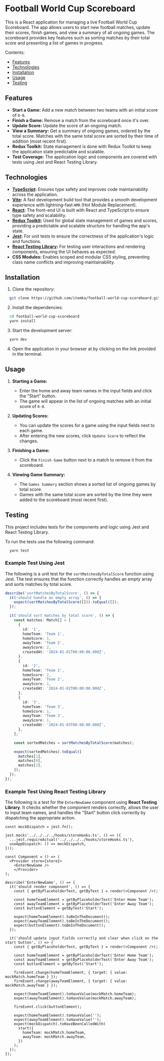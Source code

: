 # Football World Cup Scoreboard

This is a React application for managing a live Football World Cup Scoreboard. The app allows users to start new football matches, update their scores, finish games, and view a summary of all ongoing games. The scoreboard provides key features such as sorting matches by their total score and presenting a list of games in progress.

Contents:
- [Features](#features)
- [Technologies](#technologies)
- [Installation](#installation)
- [Usage](#usage)
- [Testing](#testing)

## Features

- **Start a Game:** Add a new match between two teams with an initial score of `0-0`.
- **Finish a Game:** Remove a match from the scoreboard once it's over.
- **Update Score:** Update the score of an ongoing match.
- **View a Summary:** Get a summary of ongoing games, ordered by the total score. Matches with the same total score are sorted by their time of addition (most recent first).
- **Redux Toolkit:** State management is done with Redux Toolkit to keep the application state predictable and scalable.
- **Test Coverage:** The application logic and components are covered with tests using Jest and React Testing Library.

## Technologies

- **[TypeScript](https://www.typescriptlang.org/):** Ensures type safety and improves code maintainability across the application.
- **[Vite](https://vite.dev/):** A fast development build tool that provides a smooth development experience with lightning-fast `HMR` (Hot Module Replacement).
- **[React](https://react.dev/):** The front-end UI is built with React and TypeScript to ensure type safety and scalability.
- **[Redux Toolkit](https://redux-toolkit.js.org/):** Used for global state management of games and scores, providing a predictable and scalable structure for handling the app's state.
- **[Jest](https://jestjs.io/):** For unit tests to ensure the correctness of the application's logic and functions.
- **[React Testing Library](https://testing-library.com/):** For testing user interactions and rendering components, ensuring the UI behaves as expected.
- **CSS Modules:** Enables scoped and modular CSS styling, preventing class name conflicts and improving maintainability.

## Installation

1. Clone the repository:

```bash
  git clone https://github.com/itemka/football-world-cup-scoreboard.git
```

2. Install the dependencies:

```bash
  cd football-world-cup-scoreboard
  yarn install
```
3. Start the development server:

```bash
  yarn dev
```

4. Open the application in your browser at by clicking on the link provided in the terminal.

## Usage

1. **Starting a Game:**
    - Enter the home and away team names in the input fields and click the "Start" button.
    - The game will appear in the list of ongoing matches with an initial score of `0-0`.

2. **Updating Scores:**
    - You can update the scores for a game using the input fields next to each game.
    - After entering the new scores, click `Update Score` to reflect the changes.

3. **Finishing a Game:**
    - Click the `Finish Game` button next to a match to remove it from the scoreboard.

4. **Viewing Game Summary:**
    - The `Games Summary` section shows a sorted list of ongoing games by total score.
    - Games with the same total score are sorted by the time they were added to the scoreboard (most recent first).

## Testing

This project includes tests for the components and logic using Jest and React Testing Library.

To run the tests use the following command:

```bash
  yarn test
```

### Example Test Using Jest

The following is a unit test for the `sortMatchesByTotalScore` function using Jest. The test ensures that the function correctly handles an empty array and sorts matches by total score.

```typescript
describe('sortMatchesByTotalScore', () => {
  it('should handle an empty array', () => {
    expect(sortMatchesByTotalScore([])).toEqual([]);
  });

  it('should sort matches by total score', () => {
    const matches: Match[] = [
      {
        id: '1',
        homeTeam: 'Team 1',
        homeScore: 1,
        awayTeam: 'Team 2',
        awayScore: 2,
        createdAt: '2024-01-01T00:00:00.000Z',
      },
      {
        id: '2',
        homeTeam: 'Team 2',
        homeScore: 2,
        awayTeam: 'Team 2',
        awayScore: 1,
        createdAt: '2024-01-02T00:00:00.000Z',
      },
      {
        id: '3',
        homeTeam: 'Team 3',
        homeScore: 1,
        awayTeam: 'Team 3',
        awayScore: 1,
        createdAt: '2024-01-03T00:00:00.000Z',
      },
    ];

    const sortedMatches = sortMatchesByTotalScore(matches);

    expect(sortedMatches).toEqual([
      matches[1],
      matches[0],
      matches[2],
    ]);
  });
});
```

### Example Test Using React Testing Library

The following is a test for the `EnterNewGame` component using **React Testing Library**. It checks whether the component renders correctly, allows the user to input team names, and handles the "Start" button click correctly by dispatching the appropriate action.

```tsx
const mockDispatch = jest.fn();

jest.mock('../../../../hooks/storeHooks.ts', () => ({
  ...jest.requireActual('../../../../hooks/storeHooks.ts'),
  useAppDispatch: () => mockDispatch,
}));

const Component = () => (
  <Provider store={store}>
    <EnterNewGame />
    </Provider>
);

describe('EnterNewGame', () => {
  it('should render component', () => {
    const { getByPlaceholderText, getByText } = render(<Component />);

    const homeTeamElement = getByPlaceholderText('Enter Home Team');
    const awayTeamElement = getByPlaceholderText('Enter Away Team');
    const buttonElement = getByText('Start');

    expect(homeTeamElement).toBeInTheDocument();
    expect(awayTeamElement).toBeInTheDocument();
    expect(buttonElement).toBeInTheDocument();
  });

  it('should update input fields correctly and clear when click on the start button', () => {
    const { getByPlaceholderText, getByText } = render(<Component />);

    const homeTeamElement = getByPlaceholderText('Enter Home Team');
    const awayTeamElement = getByPlaceholderText('Enter Away Team');
    const buttonElement = getByText('Start');

    fireEvent.change(homeTeamElement, { target: { value: mockMatch.homeTeam } });
    fireEvent.change(awayTeamElement, { target: { value: mockMatch.awayTeam } });

    expect(homeTeamElement).toHaveValue(mockMatch.homeTeam);
    expect(awayTeamElement).toHaveValue(mockMatch.awayTeam);

    fireEvent.click(buttonElement);

    expect(homeTeamElement).toHaveValue('');
    expect(awayTeamElement).toHaveValue('');
    expect(mockDispatch).toHaveBeenCalledWith(
      start({
        homeTeam: mockMatch.homeTeam,
        awayTeam: mockMatch.awayTeam,
      })
    );
  });
});
```